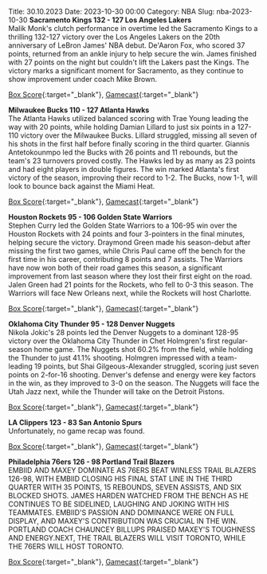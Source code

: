 Title: 30.10.2023
Date: 2023-10-30 00:00
Category: NBA 
Slug: nba-2023-10-30 
**Sacramento Kings 132 - 127 Los Angeles Lakers**  
Malik Monk's clutch performance in overtime led the Sacramento Kings to a thrilling 132-127 victory over the Los Angeles Lakers on the 20th anniversary of LeBron James' NBA debut. De'Aaron Fox, who scored 37 points, returned from an ankle injury to help secure the win. James finished with 27 points on the night but couldn't lift the Lakers past the Kings. The victory marks a significant moment for Sacramento, as they continue to show improvement under coach Mike Brown. 

[Box Score](https://www.nba.com/game/lal-vs-sac-0022300100/box-score){:target="_blank"}, [Gamecast](https://www.nba.com/game/lal-vs-sac-0022300100){:target="_blank"}<br>

**Milwaukee Bucks 110 - 127 Atlanta Hawks**  
The Atlanta Hawks utilized balanced scoring with Trae Young leading the way with 20 points, while holding Damian Lillard to just six points in a 127-110 victory over the Milwaukee Bucks. Lillard struggled, missing all seven of his shots in the first half before finally scoring in the third quarter. Giannis Antetokounmpo led the Bucks with 26 points and 11 rebounds, but the team's 23 turnovers proved costly. The Hawks led by as many as 23 points and had eight players in double figures. The win marked Atlanta's first victory of the season, improving their record to 1-2. The Bucks, now 1-1, will look to bounce back against the Miami Heat. 

[Box Score](https://www.nba.com/game/atl-vs-mil-0022300097/box-score){:target="_blank"}, [Gamecast](https://www.nba.com/game/atl-vs-mil-0022300097){:target="_blank"}<br>

**Houston Rockets 95 - 106 Golden State Warriors**  
Stephen Curry led the Golden State Warriors to a 106-95 win over the Houston Rockets with 24 points and four 3-pointers in the final minutes, helping secure the victory. Draymond Green made his season-debut after missing the first two games, while Chris Paul came off the bench for the first time in his career, contributing 8 points and 7 assists. The Warriors have now won both of their road games this season, a significant improvement from last season where they lost their first eight on the road. Jalen Green had 21 points for the Rockets, who fell to 0-3 this season. The Warriors will face New Orleans next, while the Rockets will host Charlotte. 

[Box Score](https://www.nba.com/game/gsw-vs-hou-0022300096/box-score){:target="_blank"}, [Gamecast](https://www.nba.com/game/gsw-vs-hou-0022300096){:target="_blank"}<br>

**Oklahoma City Thunder 95 - 128 Denver Nuggets**  
Nikola Jokic's 28 points led the Denver Nuggets to a dominant 128-95 victory over the Oklahoma City Thunder in Chet Holmgren's first regular-season home game. The Nuggets shot 60.2% from the field, while holding the Thunder to just 41.1% shooting. Holmgren impressed with a team-leading 19 points, but Shai Gilgeous-Alexander struggled, scoring just seven points on 2-for-16 shooting. Denver's defense and energy were key factors in the win, as they improved to 3-0 on the season. The Nuggets will face the Utah Jazz next, while the Thunder will take on the Detroit Pistons. 

[Box Score](https://www.nba.com/game/den-vs-okc-0022300095/box-score){:target="_blank"}, [Gamecast](https://www.nba.com/game/den-vs-okc-0022300095){:target="_blank"}<br>

**LA Clippers 123 - 83 San Antonio Spurs**  
Unfortunately, no game recap was found. 

[Box Score](https://www.nba.com/game/sas-vs-lac-0022300099/box-score){:target="_blank"}, [Gamecast](https://www.nba.com/game/sas-vs-lac-0022300099){:target="_blank"}<br>

**Philadelphia 76ers 126 - 98 Portland Trail Blazers**  
EMBIID AND MAXEY DOMINATE AS 76ERS BEAT WINLESS TRAIL BLAZERS 126-98, WITH EMBIID CLOSING HIS FINAL STAT LINE IN THE THIRD QUARTER WITH 35 POINTS, 15 REBOUNDS, SEVEN ASSISTS, AND SIX BLOCKED SHOTS. JAMES HARDEN WATCHED FROM THE BENCH AS HE CONTINUES TO BE SIDELINED, LAUGHING AND JOKING WITH HIS TEAMMATES. EMBIID'S PASSION AND DOMINANCE WERE ON FULL DISPLAY, AND MAXEY'S CONTRIBUTION WAS CRUCIAL IN THE WIN. PORTLAND COACH CHAUNCEY BILLUPS PRAISED MAXEY'S TOUGHNESS AND ENERGY.NEXT, THE TRAIL BLAZERS WILL VISIT TORONTO, WHILE THE 76ERS WILL HOST TORONTO. 

[Box Score](https://www.nba.com/game/por-vs-phi-0022300098/box-score){:target="_blank"}, [Gamecast](https://www.nba.com/game/por-vs-phi-0022300098){:target="_blank"}<br>

